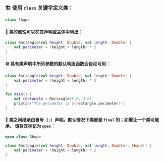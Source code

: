 ### 🏗️ 使用 <code>class</code> 关键字定义类：
```kotlin
class Shape
```
#### 📝 类的属性可以在其声明或主体中列出：

```kotlin
class Rectangle(val height: Double, val length: Double) {
    val perimeter = (height + length) * 2
}
```
#### 🛠️ 具有类声明中所列参数的默认构造函数会自动可用：

```kotlin
class Rectangle(val height: Double, val length: Double) {
    val perimeter = (height + length) * 2
}

fun main() {
    val rectangle = Rectangle(5.0, 2.0)
    println("The perimeter is ${rectangle.perimeter}")
}
```
#### 🔗 类之间继承由冒号（<code>:</code>）声明。默认情况下类都是 <code>final</code> 的；如需让一个类可继承， 请将其标记为 <code>open</code>：

```kotlin
open class Shape

class Rectangle(val height: Double, val length: Double): Shape() {
    val perimeter = (height + length) * 2
}
```